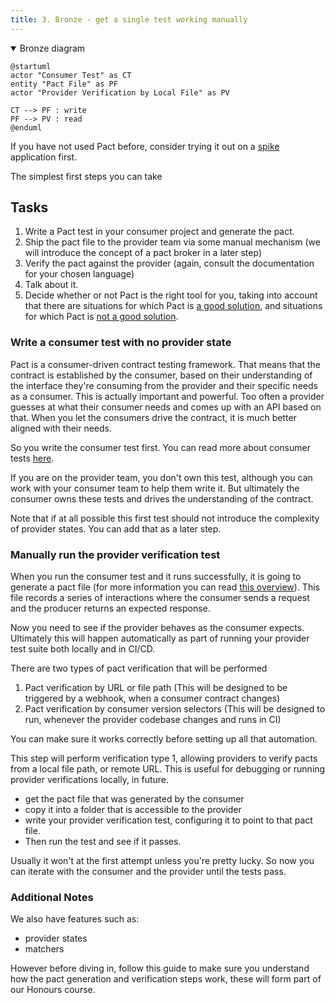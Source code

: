 ```yaml
---
title: 3. Bronze - get a single test working manually
---
```


<details open>
  <summary>Bronze diagram</summary>

```plantuml
@startuml
actor "Consumer Test" as CT
entity "Pact File" as PF
actor "Provider Verification by Local File" as PV

CT --> PF : write
PF --> PV : read
@enduml
```

</details>

If you have not used Pact before, consider trying it out on
a [spike](https://en.wikipedia.org/wiki/Spike_%28software_development%29) application first.

The simplest first steps you can take

## Tasks

1. Write a Pact test in your consumer project  and generate the pact.
2. Ship the pact file to the provider team via some manual mechanism (we will introduce the concept of a pact broker in
   a later step)
3. Verify the pact against the provider \(again, consult the documentation for your chosen language\)
4. Talk about it.
5. Decide whether or not Pact is the right tool for you, taking into account that there are situations for which Pact
   is [a good solution](../getting_started/what_is_pact_good_for#What-is-Pact-good-for), and situations for which Pact
   is [not a good solution](../getting_started/what_is_pact_good_for#What-is-it-not-good-for).

### Write a consumer test with no provider state

Pact is a consumer-driven contract testing framework. That means that the contract is established by the consumer,
based on their understanding of the interface they're consuming from the provider and their specific needs as a
consumer.
This is actually important and powerful. Too often a provider guesses at what their consumer needs and comes up with an
API based on that. When you let the consumers drive the contract, it is much better aligned with their needs.

So you write the consumer test first. You can read more about consumer tests [here](https://docs.pact.io/consumer).

If you are on the provider team, you don't own this test, although you can work with your consumer team to help them
write it. But ultimately the consumer owns these tests and drives the understanding of the contract.

Note that if at all possible this first test should not introduce the complexity of provider states. You can add that as
a later step.

### Manually run the provider verification test

When you run the consumer test and it runs successfully, it is going to generate a pact file (for more information you
can read [this overview](https://docs.pact.io/getting_started/how_pact_works#consumer-testing)). This file records a
series of interactions where the consumer sends a request and the producer returns an expected response.

Now you need to see if the provider behaves as the consumer expects. Ultimately this will happen automatically as
part of running your provider test suite both locally and in CI/CD.

There are two types of pact verification that will be performed

1. Pact verification by URL or file path (This will be designed to be triggered by a webhook, when a consumer contract
   changes)
2. Pact verification by consumer version selectors (This will be designed to run, whenever the provider codebase changes
   and runs in CI)

You can make sure it works correctly before setting up all that automation.

This step will perform verification type 1, allowing providers to verify pacts from a local file path, or remote URL.
This is useful for
debugging or running provider verifications locally, in future.

- get the pact file that was generated by the consumer
- copy it into a folder that is accessible to the provider
- write your provider verification test, configuring it to point to that pact file.
- Then run the test and see if it passes.

Usually it won't at the first attempt unless you're pretty lucky. So now you can iterate with the consumer and the
provider until the tests pass.

### Additional Notes

We also have features such as:

- provider states
- matchers

However before diving in, follow this guide to make sure you understand how the pact generation and verification steps
work, these will form part of our Honours course.
